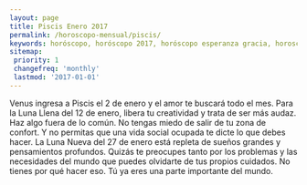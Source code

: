 ```yaml
---
layout: page
title: Piscis Enero 2017 
permalink: /horoscopo-mensual/piscis/
keywords: horóscopo, horóscopo 2017, horóscopo esperanza gracia, horoscop, horóscopos gratis, horoscopo piscis, horoscopo piscis 2017, Tarot, Astrologia, Zodíaco, piscis, horoscopo gratis, horoscopo del mes 
sitemap:
 priority: 1
 changefreq: 'monthly'
 lastmod: '2017-01-01'
---
```


 Venus ingresa a Piscis el 2 de enero y el amor te buscará todo el mes. Para la Luna Llena del 12 de enero, libera tu creatividad y trata de ser más audaz. Haz algo fuera de lo común. No tengas miedo de salir de tu zona de confort. Y no permitas que una vida social ocupada te dicte lo que debes hacer. La Luna Nueva del 27 de enero está repleta de sueños grandes y pensamientos profundos. Quizás te preocupes tanto por los problemas y las necesidades del mundo que puedes olvidarte de tus propios cuidados. No tienes por qué hacer eso. Tú ya eres una parte importante del mundo.
